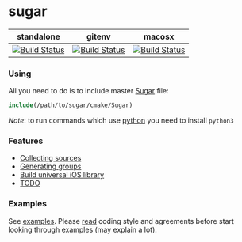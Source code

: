 # sugar
| standalone | gitenv | macosx |
|------------|--------|--------|
| [![Build Status](https://travis-ci.org/ruslo/sugar.png?branch=master)](https://travis-ci.org/ruslo/sugar) | [![Build Status](https://travis-ci.org/ruslo/gitenv.png?branch=master)](https://travis-ci.org/ruslo/gitenv) | [![Build Status](https://travis-ci.org/ruslo/sugar.png?branch=travis-ci.macosx.branch)](https://travis-ci.org/ruslo/sugar) |

### Using
All you need to do is to include master [Sugar](https://github.com/ruslo/sugar/tree/master/cmake) file:
```cmake
include(/path/to/sugar/cmake/Sugar)
```

*Note*: to run commands which use [python](https://github.com/ruslo/sugar/tree/master/python) you need to install `python3`
### Features
* [Collecting sources](https://github.com/ruslo/sugar/wiki/Collecting-sources)
* [Generating groups](https://github.com/ruslo/sugar/wiki/Generating-groups)
* [Build universal iOS library](https://github.com/ruslo/sugar/wiki/Building-universal-ios-library)
* [TODO]()

### Examples
See [examples](https://github.com/ruslo/sugar/tree/master/examples).
Please [read](https://github.com/ruslo/sugar/wiki/Coding-style) coding style and
agreements before start looking through examples (may explain a lot).

